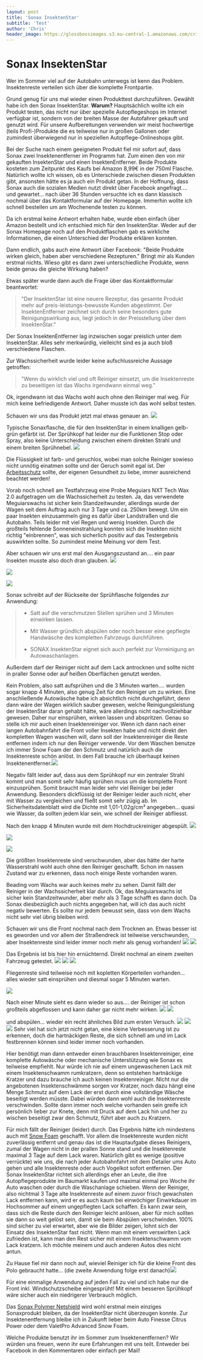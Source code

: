```yaml
---
layout: post
title: 'Sonax InsektenStar'
subtitle: 'Test'
author: 'Chris'
header_image: https://glossbossimages.s3.eu-central-1.amazonaws.com/criz/sonax-insektenstar/DSC_0017.jpg
---
```

# Sonax InsektenStar

Wer im Sommer viel auf der Autobahn unterwegs ist kenn das Problem. Insektenreste verteilen sich über die komplette Frontpartie.

Grund genug für uns mal wieder einen Produkttest durchzuführen. Gewählt habe ich den Sonax InsektenStar. **Warum?** Hauptsächlich wollte ich ein Produkt testen, das nicht nur über spezielle Autopflegeshops im Internet verfügbar ist, sondern von der breiten Masse der Autofahrer gekauft und genutzt wird. Für unsere Aufbereitungen verwenden wir meist hochwertige (teils Profi-)Produkte die es teilweise nur in großen Gallonen oder zumindest überwiegend nur in speziellen Autopflege-Onlineshops gibt.

Bei der Suche nach einem geeigneten Produkt fiel mir sofort auf, dass Sonax zwei Insektenentferner im Programm hat. Zum einen den von mir gekauften InsektenStar und einen InsektenEntferner. Beide Produkte kosteten zum Zeitpunkt des Kaufs bei Amazon 8,99€ in der 750ml Flasche. Natürlich wollte ich wissen, ob es Unterschiede zwischen diesen Produkten gibt, ansonsten hätte es ja auch ein Produkt getan. In der Hoffnung, dass Sonax auch die sozialen Medien nutzt direkt über Facebook angefragt.... und gewartet... nach über 36 Stunden versuchte ich es dann klassisch nochmal über das Kontaktformular auf der Homepage. Immerhin wollte ich schnell bestellen um am Wochenende testen zu können.

Da ich erstmal keine Antwort erhalten habe, wurde eben einfach über Amazon bestellt und ich entschied mich für den InsektenStar. Weder auf der Sonax Homepage noch auf den Produktflaschen gab es wirkliche Informationen, die einen Unterschied der Produkte erklären konnten.

Dann endlich, gabs auch eine Antwort über Facebook: "Beide Produkte wirken gleich, haben aber verschiedene Rezepturen." Bringt mir als Kunden erstmal nichts. Wieso gibt es dann zwei unterschiedliche Produkte, wenn beide genau die gleiche Wirkung haben?

Etwas später wurde dann auch die Frage über das Kontaktformular beantwortet:

> "Der InsektenStar ist eine neuere Rezeptur, das gesamte Produkt mehr auf preis-leistungs-bewusste Kunden abgestimmt.
> Der InsektenEntferner zeichnet sich durch seine besonders gute Reinigungswirkung aus, liegt jedoch in der Preisstellung über dem InsektenStar."

Der Sonax InsektenEntferner lag inzwischen sogar preislich unter dem InsektenStar. Alles sehr merkwürdig, vielleicht sind es ja auch bloß verschiedene Flaschen.

Zur Wachssicherheit wurde leider keine aufschlussreiche Aussage getroffen:

> "Wenn du wirklich viel und oft Reiniger einsetzt, um die Insektenreste zu beseitigen ist das Wachs irgendwann einmal weg."

Ok, irgendwann ist das Wachs wohl auch ohne den Reiniger mal weg. Für mich keine befriedigende Antwort. Daher musste ich das wohl selbst testen.

Schauen wir uns das Produkt jetzt mal etwas genauer an.
![](https://glossbossimages.s3.eu-central-1.amazonaws.com/criz/sonax-insektenstar/DSC_0017.jpg)

Typische Sonaxflasche, die für den InsektenStar in einem knalligen gelb-grün gefärbt ist.
Der Sprühkopf hat leider nur die Funktionen Stop oder Spray, also keine Unterscheidung zwischen einem direkten Strahl und einem breiten Sprühnebel.
![](https://glossbossimages.s3.eu-central-1.amazonaws.com/criz/sonax-insektenstar/DSC_0006.jpg)

Die Flüssigkeit ist farb- und geruchlos, wobei man solche Reiniger sowieso nicht unnötig einatmen sollte und der Geruch somit egal ist. Der [Arbeitsschutz](https://glossboss.de/allgemein/arbeitsschutz-atemmaske-schutzhandschuhe-etc/) sollte, der eigenen Gesundheit zu liebe, immer ausreichend beachtet werden!

Vorab noch schnell am Testfahrzeug eine Probe Meguiars NXT Tech Wax 2.0 aufgetragen um die Wachssicherheit zu testen. Ja, das verwendete Meguiarswachs ist sicher kein Standzeitwunder, allerdings wurde der Wagen seit dem Auftrag auch nur 3 Tage und ca. 250km bewegt. Um ein paar Insekten einzusammeln ging es dafür über Landstraßen und die Autobahn. Teils leider mit viel Regen und wenig Insekten. Durch die großteils fehlende Sonneneinstrahlung konnten sich die Insekten nicht richtig "einbrennen", was sich sicherlich positiv auf das Testergebnis auswirkten sollte. So zumindest meine Meinung vor dem Test.

Aber schauen wir uns erst mal den Ausgangszustand an.... ein paar Insekten musste also doch dran glauben.
![](https://glossbossimages.s3.eu-central-1.amazonaws.com/criz/sonax-insektenstar/DSC_0010.jpg)

![](https://glossbossimages.s3.eu-central-1.amazonaws.com/criz/sonax-insektenstar/DSC_0011.jpg)

![](https://glossbossimages.s3.eu-central-1.amazonaws.com/criz/sonax-insektenstar/DSC_0012.jpg)

Sonax schreibt auf der Rückseite der Sprühflasche folgendes zur Anwendung:

> *   Satt auf die verschmutzen Stellen sprühen und 3 Minuten einwirken lassen.
>
> *   Mit Wasser gründlich abspülen oder noch besser eine gepflegte Handwäsche des kompletten Fahrzeugs durchführen.
>
> *   SONAX InsektenStar eignet sich auch perfekt zur Vorreinigung an Autowaschanlagen.

Außerdem darf der Reiniger nicht auf dem Lack antrocknen und sollte nicht in praller Sonne oder auf heißen Oberflächen genutzt werden.

Kein Problem, also satt aufsprühen und die 3 Minuten warten.... wurden sogar knapp 4 Minuten, also genug Zeit für den Reiniger um zu wirken. Eine anschließende Autowäsche habe ich absichtlich nicht durchgeführt, denn dann wäre der Wagen wirklich sauber gewesen, welche Reinigungsleistung der InsektenStar daran gehabt hätte, wäre allerdings nicht nachvollziehbar gewesen. Daher nur einsprühen, wirken lassen und abspritzen. Genau so stelle ich mir auch einen Insektenreiniger vor. Wenn ich dann nach einer langen Autobahnfahrt die Front voller Insekten habe und nicht direkt den kompletten Wagen waschen will, dann soll der Insektenreiniger die Reste entfernen indem ich nur den Reiniger verwende. Vor dem Waschen benutze ich immer Snow Foam der den Schmutz und natürlich auch die Insektenreste schön anlöst. In dem Fall brauche ich überhaupt keinen Insektenentferner.![](https://glossbossimages.s3.eu-central-1.amazonaws.com/criz/sonax-insektenstar/DSC_0013.jpg)

Negativ fällt leider auf, dass aus dem Sprühkopf nur ein zentraler Strahl kommt und man somit sehr häufig sprühen muss um die komplette Front einzusprühen. Somit braucht man leider sehr viel Reiniger bei jeder Anwendung. Besonders dickflüssig ist der Reiniger leider auch nicht, eher mit Wasser zu vergleichen und fließt somit sehr zügig ab. Im Sicherheitsdatenblatt wird die Dichte mit 1,01-1,02g/cm³ angegeben... quasi wie Wasser, da sollten jedem klar sein, wie schnell der Reiniger abfliesst.

Nach den knapp 4 Minuten wurde mit dem Hochdruckreiniger abgespült.
![](https://glossbossimages.s3.eu-central-1.amazonaws.com/criz/sonax-insektenstar/DSC_0018.jpg)

![](https://glossbossimages.s3.eu-central-1.amazonaws.com/criz/sonax-insektenstar/DSC_0020.jpg)

![](https://glossbossimages.s3.eu-central-1.amazonaws.com/criz/sonax-insektenstar/DSC_0021.jpg)

Die größten Insektenreste sind verschwunden, aber das hätte der harte Wasserstrahl wohl auch ohne den Reiniger geschafft. Schon im nassen Zustand war zu erkennen, dass noch einige Reste vorhanden waren.

Beading vom Wachs war auch keines mehr zu sehen. Damit fällt der Reiniger in der Wachssicherheit klar durch. Ok, das Meguiarswachs ist sicher kein Standzeitwunder, aber mehr als 3 Tage schafft es dann doch. Da Sonax diesbezüglich auch nichts angegeben hat, will ich das auch nicht negativ bewerten. Es sollte nur jedem bewusst sein, dass von dem Wachs nicht sehr viel übrig bleiben wird.

Schauen wir uns die Front nochmal nach dem Trocknen an. Etwas besser ist es geworden und vor allem der Straßendreck ist teilweise verschwunden, aber Insektenreste sind leider immer noch mehr als genug vorhanden! ![](https://glossbossimages.s3.eu-central-1.amazonaws.com/criz/sonax-insektenstar/IMG_5898.JPG)
![](https://glossbossimages.s3.eu-central-1.amazonaws.com/criz/sonax-insektenstar/IMG_5901.JPG)

Das Ergebnis ist bis hier hin ernüchternd. Direkt nochmal an einem zweiten Fahrzeug getestet.
![](https://glossbossimages.s3.eu-central-1.amazonaws.com/criz/sonax-insektenstar/IMG_5930.jpg)
![](https://glossbossimages.s3.eu-central-1.amazonaws.com/criz/sonax-insektenstar/IMG_5932.jpg)
![](https://glossbossimages.s3.eu-central-1.amazonaws.com/criz/sonax-insektenstar/IMG_5934.jpg)

Fliegenreste
sind teilweise noch mit kopletten Körperteilen vorhanden...&nbsp; alles wieder satt einsprühen und diesmal sogar 5 Minuten warten.

![](https://glossbossimages.s3.eu-central-1.amazonaws.com/criz/sonax-insektenstar/IMG_5935.jpg)

Nach einer Minute
sieht es dann wieder so aus.... der Reiniger ist schon großteils abgeflossen und kann daher gar nicht mehr wirken. ![](https://glossbossimages.s3.eu-central-1.amazonaws.com/criz/sonax-insektenstar/IMG_5936.jpg)
![](https://glossbossimages.s3.eu-central-1.amazonaws.com/criz/sonax-insektenstar/IMG_5938.jpg)

und abspülen...
wieder ein recht ähnliches Bild zum ersten Versuch. ![](https://glossbossimages.s3.eu-central-1.amazonaws.com/criz/sonax-insektenstar/IMG_5940.jpg)
![](https://glossbossimages.s3.eu-central-1.amazonaws.com/criz/sonax-insektenstar/IMG_5942.jpg)
![](https://glossbossimages.s3.eu-central-1.amazonaws.com/criz/sonax-insektenstar/IMG_5944.jpg) Sehr viel hat sich jetzt nicht getan, eine kleine Verbesserung ist zu erkennen, doch die hartnäckigen Reste, die sich schnell am und im Lack festbrennen können sind leider immer noch vorhanden.

Hier benötigt man dann entweder einen brauchbaren Insektenreiniger, eine komplette Autowäsche oder mechanische Unterstützung wie Sonax es teilweise empfiehlt. Nur würde ich nie auf einem ungewaschenen Lack mit einem Insektenschwamm rumkratzern, denn so entstehen hartnäckige Kratzer und dazu brauche ich auch keinen Insektenreiniger. NIcht nur die angebotenen Insektenschwämme sorgen vor Kratzer, noch dazu hängt eine Menge Schmutz auf dem Lack der erst durch eine vollständige Wäsche beseitigt werden müsste. Dabei würden dann wohl auch die Insektenreste verschwinden. Sollte dann immer noch welche vorhanden sein greife ich persönlich lieber zur Knete, denn mit Druck auf dem Lack hin und her zu wischen beseitigt zwar den Schmutz, führt aber auch zu Kratzern.

Für mich fällt der Reiniger (leider) durch. Das Ergebnis hätte ich mindestens auch mit [Snow Foam](https://glossboss.de/allgemein/foamen-nutzt-es-wirklich-etwas/) geschafft. Vor allem die Insektenreste wurden nicht zuverlässig entfernt und genau das ist die Hauptaufgabe dieses Reinigers, zumal der Wagen nicht in der prallen Sonne stand und die Insektenreste maximal 3 Tage auf dem Lack waren. Natürlich gibt es wenige (positive verrückte) wie uns, die nach jeder Autobahnfahrt mit dem Detailer ums Auto gehen und alle Insektenreste oder auch Vogelkot sofort entfernen. Der Sonax InsektenStar richtet sich allerdings eher an Leute, die ihre Autopflegeprodukte im Baumarkt kaufen und maximal einmal pro Woche ihr Auto waschen oder durch die Waschanlage schieben. Wenn der Reiniger, also nichtmal 3 Tage alte Insektenreste auf einem zuvor frisch gewachsten Lack entfernen kann, wird er es auch kaum bei einwöchiger Einwirkdauer im Hochsommer auf einem ungepflegten Lack schaffen. Es kann zwar sein, dass sich die Reste durch den Reiniger leicht anlösen, aber für mich sollten sie dann so weit gelöst sein, damit sie beim Abspülen verschwinden. 100% sind sicher zu viel erwartet, aber wie die Bilder zeigen, lohnt sich der Einsatz des InsektenStar fast nicht. Wenn man mit einem verswirlten Lack zufrieden ist, kann man den Rest sicher mit einem Insektenschwamm vom Lack kratzern. Ich möchte meinem und auch anderen Autos dies nicht antun.

Zu Hause fiel mir dann noch auf, wieviel Reiniger ich für die kleine Front des Polo gebraucht hatte...
(die zweite Anwendung folge erst danach)![](https://glossbossimages.s3.eu-central-1.amazonaws.com/criz/sonax-insektenstar/IMG_0218.jpg)

Für eine einmalige Anwendung auf jeden Fall zu viel und ich habe nur die Front inkl. Windschutzscheibe eingesprüht! Mit einem besseren Sprühkopf wäre sicher auch ein niedrigerer Verbrauch möglich.

Das [Sonax Polymer Netshield](https://glossboss.de/produkttest/sonax-polymer-netshield-protect-and-shine/) wird wohl erstmal mein einziges Sonaxprodukt bleiben, da der InsektenStar nicht überzeugen konnte. Zur Insektenentfernung bleibe ich in Zukunft lieber beim Auto Finesse Citrus Power oder dem ValetPro Advanced Snow Foam.

Welche Produkte benutzt ihr im Sommer zum Insektenentfernen? Wir würden uns freuen, wenn ihr eure Erfahrungen mit uns teilt. Entweder bei Facebook in den Kommentaren oder einfach per Mail! 